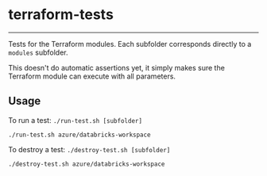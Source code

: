 # terraform-tests

-----------

Tests for the Terraform modules. Each subfolder corresponds directly to a `modules` subfolder.

This doesn't do automatic assertions yet, it simply makes sure the Terraform module can execute with all parameters.

## Usage

To run a test: `./run-test.sh [subfolder]` 
```
./run-test.sh azure/databricks-workspace
```

To destroy a test: `./destroy-test.sh [subfolder]`
```
./destroy-test.sh azure/databricks-workspace
```

